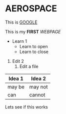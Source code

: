# AEROSPACE


This is [GOOGLE](https://www.google.co.in/)

This is my **FIRST** *WEBPAGE*

* Learn 1
   * Learn to open 
   * Learn to close 

1. Edit 2
   1. Edit a file 
   
   
 Idea 1 | Idea 2
--------|-----------
may be | may not
can | cannot


Lets see if this works



